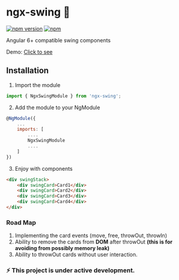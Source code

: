 # ngx-swing 🍺

[![npm version](https://badge.fury.io/js/ngx-swing.svg)](https://badge.fury.io/js/ngx-swing) [![npm](https://img.shields.io/npm/dw/ngx-swing.svg)](https://www.npmjs.com/package/ngx-swing)


Angular 6+ compatible swing components 

Demo: <a href="http://ngx-swing.firebaseapp.com" target="new">Click to see<a/>

## Installation

1. Import the module

```javascript
import { NgxSwingModule } from 'ngx-swing';
```

2. Add the module to your NgModule

```javascript
@NgModule({
	...
    imports: [
    	....
        NgxSwingModule
        ....
    ]
})
```

3. Enjoy with components

```html
<div swingStack>
	<div swingCard>Card1</div>
    <div swingCard>Card2</div>
    <div swingCard>Card3</div>
    <div swingCard>Card4</div>
</div>
```

### Road Map

1. Implementing the card events (move, free, throwOut, throwIn)
2. Ability to remove the cards from <b>DOM</b> after throwOut <b>(this is for avoiding from possibly memory leak)</b>
3. Ability to throwOut cards without user interaction.

### ⚡ This project is under active development.
